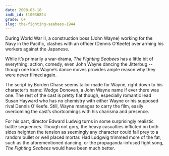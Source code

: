 ```yaml
---
date: 2008-03-18
imdb_id: tt0036824
grade: C+
slug: the-fighting-seabees-1944
---
```


During World War II, a construction boss (John Wayne) working for the Navy in the Pacific, clashes with an officer (Dennis O’Keefe) over arming his workers against the Japanese.

While it’s primarily a war-drama, _The Fighting Seabees_ has a little bit of everything: action, comedy, even John Wayne dancing the Jitterbug --though one look Wayne’s dance moves provides ample reason why they were never filmed again.

The script by Borden Chase seems tailor made for Wayne, right down to his character’s name: Wedge Donovan, a John Wayne name if ever there was one. The rest of the cast is pretty flat though, especially romantic lead Susan Hayward who has no chemistry with either Wayne or his supposed rival Dennis O’Keefe. Still, Wayne manages to carry the film, easily overcoming the cast’s shortcomings with his charisma and presence.

For his part, director Edward Ludwig turns in some surprisingly realistic battle sequences. Though not gory, the heavy casualties inflicted on both sides heighten the tension as seemingly any character could fall prey to a random bullet or well placed mortar. Had Ludgwig trimmed more of the fat, such as the aforementioned dancing, or the propaganda-infused fight song, _The Fighting Seabees_ would have been much better.

